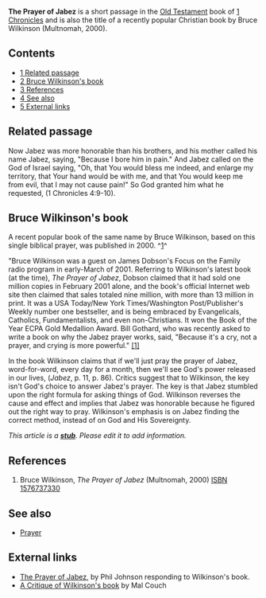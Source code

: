 **The Prayer of Jabez** is a short passage in the
[Old Testament](Old_Testament "Old Testament") book of
[1 Chronicles](Books_of_Chronicles "Books of Chronicles") and is
also the title of a recently popular Christian book by Bruce
Wilkinson (Multnomah, 2000).

## Contents

-   [1 Related passage](#Related_passage)
-   [2 Bruce Wilkinson's book](#Bruce_Wilkinson.27s_book)
-   [3 References](#References)
-   [4 See also](#See_also)
-   [5 External links](#External_links)

## Related passage

Now Jabez was more honorable than his brothers, and his mother
called his name Jabez, saying, "Because I bore him in pain." And
Jabez called on the God of Israel saying, "Oh, that You would bless
me indeed, and enlarge my territory, that Your hand would be with
me, and that You would keep me from evil, that I may not cause
pain!" So God granted him what he requested, (1 Chronicles 4:9-10).
## Bruce Wilkinson's book

A recent popular book of the same name by Bruce Wilkinson, based on
this single biblical prayer, was published in 2000.
^[1](#References)^

"Bruce Wilkinson was a guest on James Dobson's Focus on the Family
radio program in early-March of 2001. Referring to Wilkinson's
latest book (at the time), *The Prayer of Jabez*, Dobson claimed
that it had sold one million copies in February 2001 alone, and the
book's official Internet web site then claimed that sales totaled
nine million, with more than 13 million in print. It was a USA
Today/New York Times/Washington Post/Publisher's Weekly number one
bestseller, and is being embraced by Evangelicals, Catholics,
Fundamentalists, and even non-Christians. It won the Book of the
Year ECPA Gold Medallion Award. Bill Gothard, who was recently
asked to write a book on why the Jabez prayer works, said, "Because
it's a cry, not a prayer, and crying is more powerful."
[[1]](http://www.rapidnet.com/~jbeard/bdm/BookReviews/jabez.htm)

In the book Wilkinson claims that if we'll just pray the prayer of
Jabez, word-for-word, every day for a month, then we'll see God's
power released in our lives, (*Jabez*, p. 11, p. 86). Critics
suggest that to Wilkinson, the key isn't God's choice to answer
Jabez's prayer. The key is that Jabez stumbled upon the right
formula for asking things of God. Wilkinson reverses the cause and
effect and implies that Jabez was honorable because he figured out
the right way to pray. Wilkinson's emphasis is on Jabez finding the
correct method, instead of on God and His Sovereignty.

*This article is a **[stub](http://www.theopedia.com/Category:Theopedia_stubs "Category:Theopedia stubs")**. Please edit it to add information.*
## References

1.  Bruce Wilkinson, *The Prayer of Jabez* (Multnomah, 2000)
    [ISBN 1576737330](http://www.theopedia.com/Special:BookSources/1576737330)

## See also

-   [Prayer](Prayer "Prayer")

## External links

-   [The Prayer of Jabez](http://www.biblebb.com/files/MAC/SC03-1046CDNotes.htm),
    by Phil Johnson responding to Wilkinson's book.
-   [A Critique of Wilkinson's book](http://www.conservativeonline.org/journals/05_16_journal/2001v5n16_id06.htm)
    by Mal Couch




